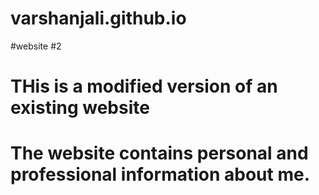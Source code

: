 # varshanjali.github.io
#website #2
# THis is a modified version of an existing website
# The website contains personal and professional information about me.
